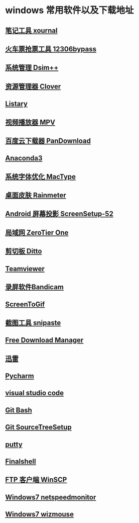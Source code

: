 # windows 常用软件以及下载地址
## [笔记工具 xournal](http://xournal.sourceforge.net/)
## [火车票抢票工具 12306bypass](http://www.12306bypass.com/)
## [系统管理 Dsim++](https://www.chuyu.me/zh-Hans/)
## [资源管理器 Clover]()
## [Listary](http://www.listary.com/)
## [视频播放器 MPV](https://mpv.io/installation/)
## [百度云下载器 PanDownload](https://github.com/cherryljr/PanDownload)
## [Anaconda3](https://www.anaconda.com/download/)
## [系统字体优化 MacType](http://www.mactype.net/)
## [桌面皮肤 Rainmeter](http://rainmeter.cn/cms/)
## [Android 屏幕投影 ScreenSetup-52]()
## [局域网 ZeroTier One](https://www.zerotier.com/)
## [剪切板 Ditto](http://ditto-cp.sourceforge.net/)
## [Teamviewer](https://www.teamviewer.com/zhCN/)
## [录屏软件Bandicam]()
## [ScreenToGif](http://www.screentogif.com/?l=zh_cn)
## [截图工具 snipaste](https://www.snipaste.com/)

## [Free Download Manager](https://www.freedownloadmanager.org/)
## [迅雷]()
## [Pycharm](https://www.jetbrains.com/pycharm/)
## [visual studio code](https://code.visualstudio.com/)
## [Git Bash](http://gitforwindows.org/)
## [Git SourceTreeSetup](https://www.sourcetreeapp.com/)

## [putty](http://www.putty.org/)
## [Finalshell](http://www.hostbuf.com/t/988.html)
## [FTP 客户端 WinSCP](https://winscp.net/eng/docs/lang:chs)

## [Windows7 netspeedmonitor](https://netspeedmonitor64.en.softonic.com/?ex=BB-39.2)
## [Windows7 wizmouse](http://antibody-software.com/web/software/software/wizmouse-makes-your-mouse-wheel-work-on-the-window-under-the-mouse/)